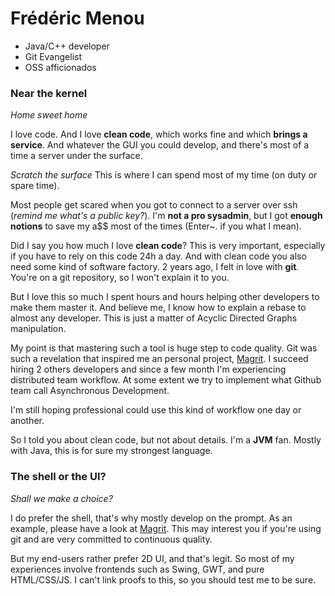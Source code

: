 Frédéric Menou
==============

+ Java/C++ developer
+ Git Evangelist
+ OSS afficionados

### Near the kernel
_Home sweet home_

I love code. And I love **clean code**, which works fine and which **brings a service**.
And whatever the GUI you could develop, and there's most of a time a server under the surface.

_Scratch the surface_
This is where I can spend most of my time (on duty or spare time).

Most people get scared when you got to connect to a server over ssh (_remind me what's a public key?_).
I'm **not a pro sysadmin**, but I got **enough notions** to save my a$$ most of the times (Enter~. if you what I mean).

Did I say you how much I love **clean code**? This is very important, especially if you have to rely on this code 24h a day.
And with clean code you also need some kind of software factory. 2 years ago, I felt in love with **git**. You're on a git repository, so I won't explain it to you.

But I love this so much I spent hours and hours helping other developers to make them master it. And believe me, I know how to explain a rebase to almost any developer.
This is just a matter of Acyclic Directed Graphs manipulation.

My point is that mastering such a tool is huge step to code quality.
Git was such a revelation that inspired me an personal project, [Magrit][1]. I succeed hiring 2 others developers and since a few month I'm experiencing distributed team workflow. At some extent we try to implement what Github team call Asynchronous Development.

I'm still hoping professional could use this kind of workflow one day or another.

So I told you about clean code, but not about details. I'm a **JVM** fan. Mostly with Java, this is for sure my strongest language.

### The shell or the UI?
_Shall we make a choice?_

I do prefer the shell, that's why mostly develop on the prompt. As an example, please have a look at [Magrit][1].
This may interest you if you're using git and are very committed to continuous quality.

But my end-users rather prefer 2D UI, and that's legit.
So most of my experiences involve frontends such as Swing, GWT, and pure HTML/CSS/JS.
I can't link proofs to this, so you should test me to be sure.

[1]: http://magrit-dci.org/        "Magrit"
